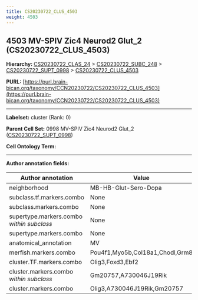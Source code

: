 ```yaml
---
title: CS20230722_CLUS_4503
weight: 4503
---
```

## 4503 MV-SPIV Zic4 Neurod2 Glut_2 (CS20230722_CLUS_4503)
<b>Hierarchy: </b>
[CS20230722_CLAS_24](../CS20230722_CLAS_24) >
[CS20230722_SUBC_248](../CS20230722_SUBC_248) >
[CS20230722_SUPT_0998](../CS20230722_SUPT_0998) >
[CS20230722_CLUS_4503](../CS20230722_CLUS_4503)

**PURL:** [https://purl.brain-bican.org/taxonomy/CCN20230722/CS20230722_CLUS_4503](https://purl.brain-bican.org/taxonomy/CCN20230722/CS20230722_CLUS_4503)

---


**Labelset:** cluster (Rank: 0)

**Parent Cell Set:** 0998 MV-SPIV Zic4 Neurod2 Glut_2 ([CS20230722_SUPT_0998](../CS20230722_SUPT_0998))



**Cell Ontology Term:** 

[MARKER GENES.]: #


---

[TRANSFERRED ANNOTATIONS.]: #


[AUTHOR ANNOTATION FIELDS.]: #


**Author annotation fields:**

| Author annotation | Value |
|-------------------|-------|
|neighborhood|MB-HB-Glut-Sero-Dopa|
|subclass.tf.markers.combo|None|
|subclass.markers.combo|None|
|supertype.markers.combo _within subclass_|None|
|supertype.markers.combo|None|
|anatomical_annotation|MV|
|merfish.markers.combo|Pou4f1,Myo5b,Col18a1,Chodl,Grm8|
|cluster.TF.markers.combo|Olig3,Foxd3,Ebf2|
|cluster.markers.combo _within subclass_|Gm20757,A730046J19Rik|
|cluster.markers.combo|Olig3,A730046J19Rik,Gm20757|

